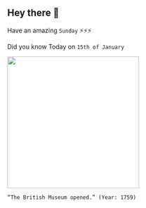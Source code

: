 ## Hey there 👋
Have an amazing `Sunday` ⚡⚡⚡

Did you know Today on `15th of January`
 
 [<img src="https://upload.wikimedia.org/wikipedia/commons/f/f2/Sir_Hans_Sloane%2C_an_engraving_from_a_portrait_by_T._Murray.jpg" width="300" />](http://en.wikipedia.org/wiki/British_Museum) 
 ```
“The British Museum opened.” (Year: 1759)
```
